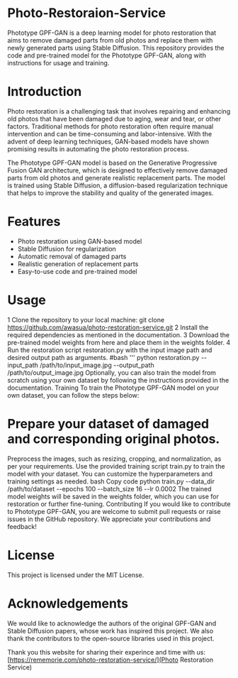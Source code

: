 # Photo-Restoraion-Service
Phototype GPF-GAN is a deep learning model for photo restoration that aims to remove damaged parts from old photos and replace them with newly generated parts using Stable Diffusion. This repository provides the code and pre-trained model for the Phototype GPF-GAN, along with instructions for usage and training.

# Introduction
Photo restoration is a challenging task that involves repairing and enhancing old photos that have been damaged due to aging, wear and tear, or other factors. Traditional methods for photo restoration often require manual intervention and can be time-consuming and labor-intensive. With the advent of deep learning techniques, GAN-based models have shown promising results in automating the photo restoration process.

The Phototype GPF-GAN model is based on the Generative Progressive Fusion GAN architecture, which is designed to effectively remove damaged parts from old photos and generate realistic replacement parts. The model is trained using Stable Diffusion, a diffusion-based regularization technique that helps to improve the stability and quality of the generated images.

# Features
* Photo restoration using GAN-based model
* Stable Diffusion for regularization
* Automatic removal of damaged parts
* Realistic generation of replacement parts
* Easy-to-use code and pre-trained model
# Usage
1 Clone the repository to your local machine: git clone https://github.com/awasua/photo-restoration-service.git
2 Install the required dependencies as mentioned in the documentation.
3 Download the pre-trained model weights from here and place them in the weights folder.
4 Run the restoration script restoration.py with the input image path and desired output path as arguments.
#bash
''' python restoration.py --input_path /path/to/input_image.jpg --output_path /path/to/output_image.jpg
Optionally, you can also train the model from scratch using your own dataset by following the instructions provided in the documentation.
Training
To train the Phototype GPF-GAN model on your own dataset, you can follow the steps below:

# Prepare your dataset of damaged and corresponding original photos.
Preprocess the images, such as resizing, cropping, and normalization, as per your requirements.
Use the provided training script train.py to train the model with your dataset. You can customize the hyperparameters and training settings as needed.
bash
Copy code
python train.py --data_dir /path/to/dataset --epochs 100 --batch_size 16 --lr 0.0002
The trained model weights will be saved in the weights folder, which you can use for restoration or further fine-tuning.
Contributing
If you would like to contribute to Phototype GPF-GAN, you are welcome to submit pull requests or raise issues in the GitHub repository. We appreciate your contributions and feedback!

# License
This project is licensed under the MIT License.

# Acknowledgements
We would like to acknowledge the authors of the original GPF-GAN and Stable Diffusion papers, whose work has inspired this project. We also thank the contributors to the open-source libraries used in this project.

Thank you this website for sharing their experince and time with us: [https://rememorie.com/photo-restoration-service/](Photo Restoration Service)
